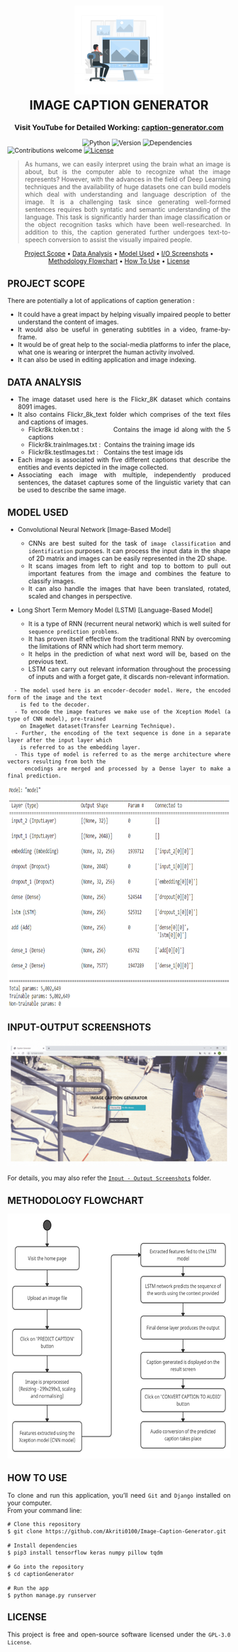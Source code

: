   <h1 align="center">
  <br>
  <img src="https://github.com/Akriti0100/Image-Caption-Generator/blob/main/Readme-images/Images.gif" alt="Action" width="200">
  <br>
  IMAGE CAPTION GENERATOR
  <br>
</h1>

<h3 align="center">Visit YouTube for Detailed Working: <a href="https://youtu.be/H0tIVkg0qhg" target="_blank"> caption-generator.com </a></h3>

&nbsp;&nbsp;&nbsp;&nbsp;&nbsp;&nbsp;&nbsp;&nbsp;&nbsp;&nbsp;&nbsp;&nbsp;&nbsp;&nbsp;&nbsp;&nbsp;&nbsp;&nbsp;&nbsp;&nbsp;&nbsp;&nbsp;&nbsp;&nbsp;&nbsp;&nbsp;&nbsp;&nbsp;&nbsp;&nbsp;&nbsp;&nbsp;&nbsp;&nbsp;&nbsp;&nbsp;&nbsp;&nbsp;&nbsp;&nbsp;&nbsp;&nbsp;
![Python](https://img.shields.io/badge/python-3.8.1-blue)
![Version](https://img.shields.io/badge/version-1.0.0-orange)
![Dependencies](https://img.shields.io/badge/dependencies-up%20to%20date-brightgreen.svg)
![Contributions welcome](https://img.shields.io/badge/contributions-welcome-orange.svg)
[![License](https://img.shields.io/badge/license-%20GPL--3.0%20-blue)](https://github.com/Akriti0100/Antidote/blob/main/LICENSE.md)

<div align="justify">

> As humans, we can easily interpret using the brain what an image is about, but is the computer able to recognize what the image represents? However, with the advances in the field of Deep Learning techniques and the availability of huge datasets one can build models which deal with understanding and language description of the image. It is a challenging task since generating well-formed sentences requires both syntatic and semantic understanding of the language. This task is significantly harder than image classification or the object recognition tasks which have been well-researched. In addition to this, the caption generated further undergoes text-to-speech conversion to assist the visually impaired people.
</div>

<p align="center">
  <a href="#project-scope">Project Scope</a> •
  <a href="#data-analysis">Data Analysis</a> •
  <a href="#model-used">Model Used</a> •
  <a href="#input-output-screenshots">I/O Screenshots</a> •
  <a href="#methodology-flowchart">Methodology Flowchart</a> •
  <a href="#how-to-use">How To Use</a> •
  <a href="#license">License</a>
</p>

<div align="justify">
  
## PROJECT SCOPE

There are potentially a lot of applications of caption generation :

* It could have a great impact by helping visually impaired people to better understand the content of images. 
* It would also be useful in generating subtitles in a video, frame-by-frame.
* It would be of great help to the social-media platforms to infer the place, what one is wearing or interpret the human activity involved.
* It can also be used in editing application and image indexing.

</div>

<div align="justify">
  
## DATA ANALYSIS

* The image dataset used here is the Flickr_8K dataset which contains 8091 images.
* It also contains Flickr_8k_text folder which comprises of the text files and captions of images.
  - Flickr8k.token.txt :&nbsp;&nbsp;&nbsp;&nbsp;&nbsp;&nbsp;&nbsp;&nbsp;&nbsp;&nbsp;&nbsp;&nbsp;Contains the image id along with the 5 captions
  - Flickr8k.trainImages.txt :&nbsp;&nbsp;Contains the training image ids
  - Flickr8k.testImages.txt :&nbsp;&nbsp;&nbsp;Contains the test image ids
* Each image is associated with five different captions that describe the entities and events depicted in the image collected.
* Associating each image with multiple, independently produced sentences, the dataset captures some of the linguistic variety that can be used to describe the same image.
  
</div>

<div align="justify">

## MODEL USED

<!-- * Convolutional Neural Network [Refer: <a href="https://github.com/Akriti0100/Human-Action-Recognition/blob/main/ActionRec/actions/model.json">`model.json`</a> for implementation and <a href="https://drive.google.com/file/d/1-9qVHM-f3FWYir2KCwPUUE0Tar5Ll_mi/view?usp=sharing">`Model.weights.best.hdf5` </a> for weights of the model] -->
* Convolutional Neural Network [Image-Based Model]
  - CNNs are best suited for the task of `image classification` and `identification` purposes. It can process the input data in the shape of 2D matrix and images can be easily represented in the 2D shape.
  - It scans images from left to right and top to bottom to pull out important features from the image and combines the feature to classify images.
  - It can also handle the images that have been translated, rotated, scaled and changes in perspective.

* Long Short Term Memory Model (LSTM) [Language-Based Model]
  - It is a type of RNN (recurrent neural network) which is well suited for `sequence prediction problems`.
  - It has proven itself effective from the traditional RNN by overcoming the limitations of RNN which had short term memory.
  - It helps in the prediction of what next word will be, based on the previous text.
  - LSTM can carry out relevant information throughout the processing of inputs and with a forget gate, it discards non-relevant information.

```
  - The model used here is an encoder-decoder model. Here, the encoded form of the image and the text
    is fed to the decoder.
  - To encode the image features we make use of the Xception Model (a type of CNN model), pre-trained
    on ImageNet dataset(Transfer Learning Technique).
  - Further, the encoding of the text sequence is done in a separate layer after the input layer which
    is referred to as the embedding layer.
  - This type of model is referred to as the merge architecture where vectors resulting from both the 
    encodings are merged and processed by a Dense layer to make a final prediction.
```
<img src="https://github.com/Akriti0100/Image-Caption-Generator/blob/main/Readme-images/model.png" alt="Model" width="650" height="500">

</div>

<div align="justify">
 
## INPUT-OUTPUT SCREENSHOTS
 
![screenshot](https://github.com/Akriti0100/Image-Caption-Generator/blob/main/Readme-images/Input-Output%20Screenshots.gif)
  
For details, you may also refer the <a href="https://github.com/Akriti0100/Image-Caption-Generator/tree/main/Input-Output%20Screenshots">`Input - Output Screenshots`</a> folder.

</div>

<div align="justify">
 
## METHODOLOGY FLOWCHART
 
<img src="https://github.com/Akriti0100/Image-Caption-Generator/blob/main/Readme-images/Methodology%20Flowchart.jpg" alt="Flowchart" width="650" height="550">

</div>

<div align="justify">
 
## HOW TO USE

To clone and run this application, you’ll need `Git` and `Django` installed on your computer. <br>
From your command line:

```
# Clone this repository
$ git clone https://github.com/Akriti0100/Image-Caption-Generator.git

# Install dependencies
$ pip3 install tensorflow keras numpy pillow tqdm

# Go into the repository
$ cd captionGenerator

# Run the app
$ python manage.py runserver
```

</div>

<div align="justify">
 
## LICENSE
 
This project is free and open-source software licensed under the `GPL-3.0 License`.

</div>
